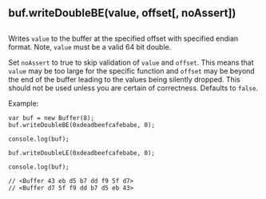 ## buf.writeDoubleBE(value, offset\[, noAssert\])

## 

Writes `value` to the buffer at the specified offset with specified endian
format. Note, `value` must be a valid 64 bit double.

Set `noAssert` to true to skip validation of `value` and `offset`. This means
that `value` may be too large for the specific function and `offset` may be
beyond the end of the buffer leading to the values being silently dropped. This
should not be used unless you are certain of correctness. Defaults to `false`.

Example:

    var buf = new Buffer(8);
    buf.writeDoubleBE(0xdeadbeefcafebabe, 0);
    
    console.log(buf);
    
    buf.writeDoubleLE(0xdeadbeefcafebabe, 0);
    
    console.log(buf);
    
    // <Buffer 43 eb d5 b7 dd f9 5f d7>
    // <Buffer d7 5f f9 dd b7 d5 eb 43>